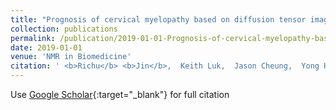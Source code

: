 ```yaml
---
title: "Prognosis of cervical myelopathy based on diffusion tensor imaging with artificial intelligence methods"
collection: publications
permalink: /publication/2019-01-01-Prognosis-of-cervical-myelopathy-based-on-diffusion-tensor-imaging-with-artificial-intelligence-methods
date: 2019-01-01
venue: 'NMR in Biomedicine'
citation: ' <b>Richu</b> <b>Jin</b>,  Keith Luk,  Jason Cheung,  Yong Hu, &quot;Prognosis of cervical myelopathy based on diffusion tensor imaging with artificial intelligence methods.&quot; NMR in Biomedicine, 2019.'
---
```

Use [Google Scholar](https://scholar.google.com/scholar?q=Prognosis+of+cervical+myelopathy+based+on+diffusion+tensor+imaging+with+artificial+intelligence+methods){:target="_blank"} for full citation
